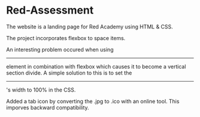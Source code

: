 # Red-Assessment

The website is a landing page for Red Academy using HTML & CSS.

The project incorporates flexbox to space items.

An interesting problem occured when using <hr> element in combination with flexbox which causes it to become a vertical section divide.
A simple solution to this is to set the <hr>'s width to 100% in the CSS.

Added a tab icon by converting the .jpg to .ico with an online tool. This imporves backward compatibility.
